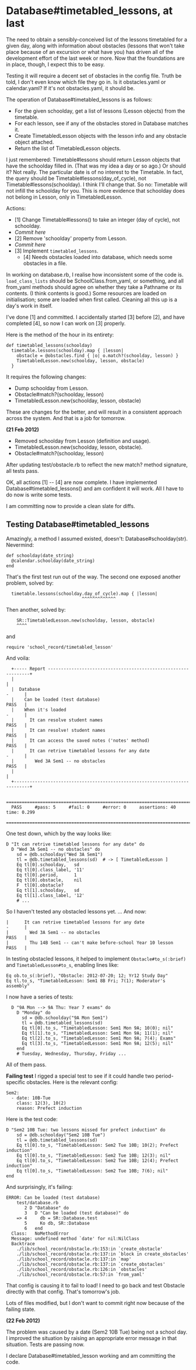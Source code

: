 # Database#timetabled\_lessons, at last

The need to obtain a sensibly-conceived list of the lessons timetabled for a
given day, along with information about obstacles (lessons that won't take
place because of an excursion or what have you) has driven all of the
development effort of the last week or more. Now that the foundations are in
place, though, I expect this to be easy.

Testing it will require a decent set of obstacles in the config file. Truth
be told, I don't even know which file they go in. Is it obstacles.yaml or
calendar.yaml? If it's not obstacles.yaml, it should be.

The operation of Database#timetabled\_lessons is as follows:

* For the given schoolday, get a list of lessons (Lesson objects) from the
  timetable.
* For each lesson, see if any of the obstacles stored in Database matches
  it.
* Create TimetabledLesson objects with the lesson info and any obstacle
  object attached.
* Return the list of TimetabledLesson objects.

I just remembered: Timetable#lessons should return Lesson objects that have
the schoolday filled in. (That was my idea a day or so ago.) Or should it?
Not really. The particular date is of no interest to the Timetable. In fact,
the query should be Timetable#lessons(day\_of\_cycle), not
Timetable#lessons(schoolday). I think I'll change that. So no: Timetable
will not infill the schoolday for you. This is more evidence that schoolday
does not belong in Lesson, only in TimetabledLesson.

Actions:

* [1] Change Timetable#lessons() to take an integer (day of cycle), not
  schoolday.
* _Commit here_
* [2] Remove 'schoolday' property from Lesson.
* _Commit here_
* [3] Implement `timetabled_lessons`.
    * [4] Needs obstacles loaded into database, which needs some obstacles in a
      file.

In working on database.rb, I realise how inconsistent some of the code is.
`load_class_lists` should be SchoolClass.from\_yaml, or something, and all
from\_yaml methods should agree on whether they take a Pathname or its
contents. (I think contents is good.) Some resources are loaded on
initialisation; some are loaded when first called. Cleaning all this up is a
day's work in itself.

I've done [1] and committed.  I accidentally started [3] before [2], and have
completed [4], so now I can work on [3] properly.

Here is the method of the hour in its entirety:

    def timetabled_lessons(schoolday)
      timetable.lessons(schoolday).map { |lesson|
        obstacle = @obstacles.find { |o| o.match?(schoolday, lesson) }
        TimetabledLesson.new(schoolday, lesson, obstacle)
      }

It requires the following changes:

* Dump schoolday from Lesson.
* Obstacle#match?(schoolday, lesson)
* TimetabledLesson.new(schoolday, lesson, obstacle)

These are changes for the better, and will result in a consistent approach
across the system.  And that is a job for tomorrow.

**(21 Feb 2012)**

* Removed schoolday from Lesson (definition and usage).
* TimetabledLesson.new(schoolday, lesson, obstacle).
* Obstacle#match?(schoolday, lesson)

After updating test/obstacle.rb to reflect the new match? method signature, all
tests pass.

OK, all actions [1] -- [4] are now complete. I have implemented
Database#timetabled\_lessons() and am confident it will work. All I have to do
now is write some tests.

I am committing now to provide a clean slate for diffs.

## Testing Database#timetabled\_lessons

Amazingly, a method I assumed existed, doesn't: Database#schoolday(str).
Nevermind:

    def schoolday(date_string)
      @calendar.schoolday(date_string)
    end

That's the first test run out of the way. The second one exposed another
problem, solved by:

      timetable.lessons(schoolday.day_of_cycle).map { |lesson|
                                 ^^^^^^^^^^^^^

Then another, solved by:

        SR::TimetabledLesson.new(schoolday, lesson, obstacle)
        ^^^^

and

    require 'school_record/timetabled_lesson'

And voila:

      +----- Report ---------------------------------------------------------------+
      |                                                                            |
      |  Database                                                           -      |
      |    Can be loaded (test database)                                    PASS   |
      |    When it's loaded                                                 -      |
      |      It can resolve student names                                   PASS   |
      |      It can resolve! student names                                  PASS   |
      |      It can access the saved notes ('notes' method)                 PASS   |
      |      It can retrive timetabled lessons for any date                 -      |
      |        Wed 3A Sem1 -- no obstacles                                  PASS   |
      |                                                                            |
      +----------------------------------------------------------------------------+

     ================================================================================
      PASS     #pass: 5     #fail: 0     #error: 0     assertions: 40    time: 0.299
     ================================================================================

One test down, which by the way looks like:

    D "It can retrive timetabled lessons for any date" do
      D "Wed 3A Sem1 -- no obstacles" do
        sd = @db.schoolday("Wed 3A Sem1")
        tl = @db.timetabled_lessons(sd)  # -> [ TimetabledLesson ]
        Eq tl[0].schoolday,   sd
        Eq tl[0].class_label, '11'
        Eq tl[0].period,      1
        Eq tl[0].obstacle,    nil
        F  tl[0].obstacle?
        Eq tl[1].schoolday,   sd
        Eq tl[1].class_label, '12'
        # ...

So I haven't tested any obstacled lessons yet. ... And now:

    |      It can retrive timetabled lessons for any date                 -      |
    |        Wed 3A Sem1 -- no obstacles                                  PASS   |
    |        Thu 14B Sem1 -- can't make before-school Year 10 lesson      PASS   |

In testing obstacled lessons, it helped to implement `Obstacle#to_s(:brief)` and
`TimetabledLesson#to_s`, enabling lines like:

    Eq ob.to_s(:brief), "Obstacle: 2012-07-20; 12; Yr12 Study Day"
    Eq tl.to_s, "TimetabledLesson: Sem1 8B Fri; 7(1); Moderator's assembly"

I now have a series of tests:

      D "9A Mon --> 9A Thu: Year 7 exams" do
        D "Monday" do
          sd = @db.schoolday("9A Mon Sem1")
          tl = @db.timetabled_lessons(sd)
          Eq tl[0].to_s, "TimetabledLesson: Sem1 Mon 9A; 10(0); nil"
          Eq tl[1].to_s, "TimetabledLesson: Sem1 Mon 9A; 11(1); nil"
          Eq tl[2].to_s, "TimetabledLesson: Sem1 Mon 9A; 7(4); Exams"
          Eq tl[3].to_s, "TimetabledLesson: Sem1 Mon 9A; 12(5); nil"
        end
        # Tuesday, Wednesday, Thursday, Friday ...

All of them pass.

**Failing test** I rigged a special test to see if it could handle two
period-specific obstacles. Here is the relevant config:

    Sem2:
      - date: 10B-Tue
        class: 12(3), 10(2)
        reason: Prefect induction

Here is the test code:

    D "Sem2 10B Tue: two lessons missed for prefect induction" do
        sd = @db.schoolday("Sem2 10B Tue")
        tl = @db.timetabled_lessons(sd)
        Eq tl[0].to_s, "TimetabledLesson: Sem2 Tue 10B; 10(2); Prefect induction"
        Eq tl[0].to_s, "TimetabledLesson: Sem2 Tue 10B; 12(3); nil"
        Eq tl[0].to_s, "TimetabledLesson: Sem2 Tue 10B; 12(4); Prefect induction"
        Eq tl[0].to_s, "TimetabledLesson: Sem2 Tue 10B; 7(6); nil"
    end

And surprisingly, it's failing:

    ERROR: Can be loaded (test database)
        test/database.rb
           2 D "Database" do
           3   D "Can be loaded (test database)" do
        => 4     db = SR::Database.test
           5     Ko db, SR::Database
           6   end
      Class:   NoMethodError
      Message: undefined method `date' for nil:NilClass
      Backtrace
        ./lib/school_record/obstacle.rb:153:in `create_obstacle'
        ./lib/school_record/obstacle.rb:137:in `block in create_obstacles'
        ./lib/school_record/obstacle.rb:137:in `map'
        ./lib/school_record/obstacle.rb:137:in `create_obstacles'
        ./lib/school_record/obstacle.rb:126:in `obstacles'
        ./lib/school_record/obstacle.rb:57:in `from_yaml'

That config is causing it to fail to load!  I need to go back and test Obstacle
directly with that config.  That's tomorrow's job.

Lots of files modified, but I don't want to commit right now because of the
failing state.

**(22 Feb 2012)**

The problem was caused by a date (Sem2 10B Tue) being not a school day. I
improved the situation by raising an appropriate error message in that
situation. Tests are passing now.

I declare Database#timetabled\_lesson working and am committing the code.
